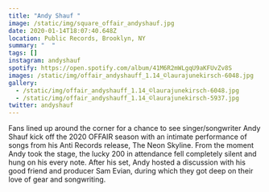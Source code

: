 ```yaml
---
title: "Andy Shauf "
image: /static/img/square_offair_andyshauf.jpg
date: 2020-01-14T18:07:40.648Z
location: Public Records, Brooklyn, NY
summary: "  "
tags: []
instagram: andyshauf
spotify: https://open.spotify.com/album/41M6R2mWLgqU9aKFUvZv8S
images: /static/img/offair_andyshauff_1.14_©laurajunekirsch-6048.jpg
gallery:
  - /static/img/offair_andyshauff_1.14_©laurajunekirsch-6048.jpg
  - /static/img/offair_andyshauff_1.14_©laurajunekirsch-5937.jpg
twitter: andyshauf
---
```

Fans lined up around the corner for a chance to see singer/songwriter Andy Shauf kick off the 2020 OFFAIR season with an intimate performance of songs from his Anti Records release, The Neon Skyline. From the moment Andy took the stage, the lucky 200 in attendance fell completely silent and hung on his every note. After his set, Andy hosted a discussion with his good friend and producer Sam Evian, during which they got deep on their love of gear and songwriting.